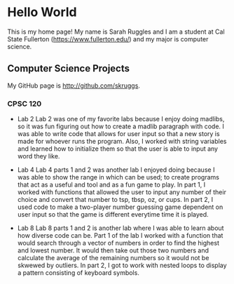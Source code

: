 # Hello World

This is my home page! My name is Sarah Ruggles and I am a student at Cal State Fullerton (https://www.fullerton.edu/) and my major is computer science.

## Computer Science Projects

My GitHub page is http://github.com/skruggs.

### CPSC 120

* Lab 2
    Lab 2 was one of my favorite labs because I enjoy doing madlibs, so it was fun figuring out how to create a madlib paragraph with code. I was able to write code that allows for user input so that a new story is made for whoever runs the program. Also, I worked with string variables and learned how to initialize them so that the user is able to input any word they like.

* Lab 4
    Lab 4 parts 1 and 2 was another lab I enjoyed doing because I was able to show the range in which can be used; to create programs that act as a useful and tool and as a fun game to play. In part 1, I worked with functions that allowed the user to input any number of their choice and convert that number to tsp, tbsp, oz, or cups. In part 2, I used code to make a two-player number guessing game dependent on user input so that the game is different everytime time it is played.

* Lab 8
    Lab 8 parts 1 and 2 is another lab where I was able to learn about how diverse code can be. Part 1 of the lab I worked with a function that would search through a vector of numbers in order to find the highest and lowest number. It would then take out those two numbers and calculate the average of the remaining numbers so it would not be skwewed by outliers. In part 2, I got to work with nested loops to display a pattern consisting of keyboard symbols.